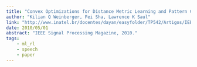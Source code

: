 ```yaml
---
title: "Convex Optimizations for Distance Metric Learning and Pattern Classification [Applications Corner]"
author: "Kilian Q Weinberger, Fei Sha, Lawrence K Saul"
link: "http://www.inatel.br/docentes/dayan/easyfolder/TP542/Artigos/IEEE%20Signal%20Processing%20Magazine%20(special%20edition%20in%20convex%20optimization)/Convex%20Optimizations%20for%20Distance%20Metric%20Learning%20and%20Pattern%20Classification.pdf"
date: 2010/05/01
abstract: "IEEE Signal Processing Magazine, 2010."
tags:
    - ml_rl
    - speech
    - paper
---
```

